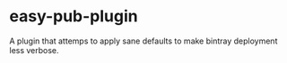 # easy-pub-plugin
A plugin that attemps to apply sane defaults to make bintray deployment less verbose.
